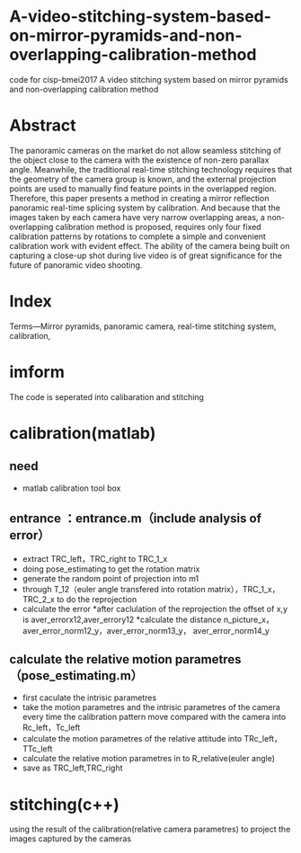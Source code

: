 # A-video-stitching-system-based-on-mirror-pyramids-and-non-overlapping-calibration-method
code for cisp-bmei2017 A video stitching system based on mirror pyramids and non-overlapping calibration method

# Abstract
The panoramic cameras on the market do not allow seamless stitching of the object close to the camera with the
existence of non-zero parallax angle. Meanwhile, the traditional real-time stitching technology requires that the geometry of the
camera group is known, and the external projection points are used to manually find feature points in the overlapped region.
Therefore, this paper presents a method in creating a mirror reflection panoramic real-time splicing system by calibration.
And because that the images taken by each camera have very narrow overlapping areas, a non-overlapping calibration method
is proposed, requires only four fixed calibration patterns by rotations to complete a simple and convenient calibration work
with evident effect. The ability of the camera being built on capturing a close-up shot during live video is of great significance
for the future of panoramic video shooting.
# Index
Terms—Mirror pyramids, panoramic camera, real-time stitching system, calibration,
# imform
The code is seperated into calibaration and stitching 

# calibration(matlab)
## need
* matlab calibration tool box

## entrance ：entrance.m（include analysis of error）
* extract TRC_left，TRC_right to TRC_1_x
* doing pose_estimating to get the rotation matrix
* generate the random point of projection into m1
* through T_12（euler angle transfered into rotation matrix），TRC_1_x，TRC_2_x to do the reprojection
* calculate the error
 *after caclulation of the reprojection the offset of x,y is aver_errorx12,aver_errory12
 *calculate the distance n_picture_x，aver_error_norm12_y，aver_error_norm13_y， aver_error_norm14_y
 
## calculate the relative motion parametres（pose_estimating.m）
* first caculate the intrisic parametres
* take the motion parametres and the intrisic parametres of the camera every time the calibration pattern move compared with the camera into Rc_left，Tc_left 
* calculate the motion parametres of the relative attitude into TRc_left，TTc_left
* calculate the relative motion parametres in to R_relative(euler angle)
* save as TRC_left,TRC_right

# stitching(c++)
using the result of the calibration(relative camera parametres) to project the images captured by the cameras 
